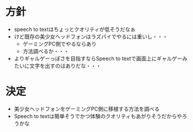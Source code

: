 # 方針
- speech to textはちょっとクオリティが低そうだなぁ
- けど既存の美少女ヘッドフォンはラズパイでやるには重いし・・・
  - ゲーミングPC側でやるならあり
  - 方法調べるか・・・
- よりギャルゲーっぽさを目指すならSpeech to textで画面上にギャルゲーみたいに文字を出すのはありだな・・・

# 決定
- 美少女ヘッドフォンをゲーミングPC側に移植する方法を調べる
- Speech to textは簡単そうでかつ体験のクオリティもあがりそうだからやろうかな